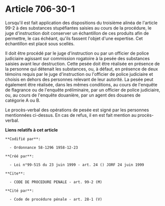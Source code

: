 # Article 706-30-1

Lorsqu'il est fait application des dispositions du troisième alinéa de l'article 99-2 à des substances stupéfiantes saisies
au cours de la procédure, le juge d'instruction doit conserver un échantillon de ces produits afin de permettre, le cas
échéant, qu'ils fassent l'objet d'une expertise. Cet échantillon est placé sous scellés.

Il doit être procédé par le juge d'instruction ou par un officier de police judiciaire agissant sur commission rogatoire à la
pesée des substances saisies avant leur destruction. Cette pesée doit être réalisée en présence de la personne qui détenait
les substances, ou, à défaut, en présence de deux témoins requis par le juge d'instruction ou l'officier de police judiciaire
et choisis en dehors des personnes relevant de leur autorité. La pesée peut également être réalisée, dans les mêmes
conditions, au cours de l'enquête de flagrance ou de l'enquête préliminaire, par un officier de police judiciaire, ou, au
cours de l'enquête douanière, par un agent des douanes de catégorie A ou B.

Le procès-verbal des opérations de pesée est signé par les personnes mentionnées ci-dessus. En cas de refus, il en est fait
mention au procès-verbal.

**Liens relatifs à cet article**

	**Codifié par**:

	  - Ordonnance 58-1296 1958-12-23

	**Créé par**:

	  - Loi n°99-515 du 23 juin 1999 - art. 24 () JORF 24 juin 1999

	**Cite**:

	  - CODE DE PROCEDURE PENALE - art. 99-2 (M)

	**Cité par**:

	  - Code de procédure pénale - art. 28-1 (V)
